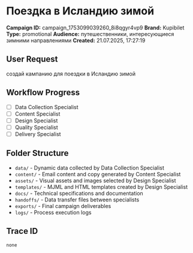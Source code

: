 # Поездка в Исландию зимой

**Campaign ID:** campaign_1753099039260_8i8qgyr4vp9
**Brand:** Kupibilet
**Type:** promotional
**Audience:** путешественники, интересующиеся зимними направлениями
**Created:** 21.07.2025, 17:27:19

## User Request
создай кампанию для поездки в Исландию зимой

## Workflow Progress
- [ ] Data Collection Specialist
- [ ] Content Specialist  
- [ ] Design Specialist
- [ ] Quality Specialist
- [ ] Delivery Specialist

## Folder Structure

- `data/` - Dynamic data collected by Data Collection Specialist
- `content/` - Email content and copy generated by Content Specialist
- `assets/` - Visual assets and images selected by Design Specialist
- `templates/` - MJML and HTML templates created by Design Specialist
- `docs/` - Technical specifications and documentation
- `handoffs/` - Data transfer files between specialists
- `exports/` - Final campaign deliverables
- `logs/` - Process execution logs

## Trace ID
`none`
